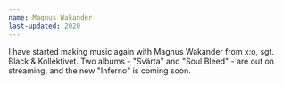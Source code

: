 ```yaml
---
name: Magnus Wakander
last-updated: 2020
---
```


I have started making music again with Magnus Wakander from x:o, sgt. Black & Kollektivet. Two albums - "Svärta" and "Soul Bleed" - are out on streaming, and the new "Inferno" is coming soon. 